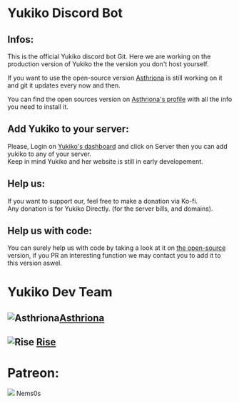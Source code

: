 # Yukiko Discord Bot
## Infos:
This is the official Yukiko discord bot Git.
Here we are working on the production version of Yukiko the the version you don't host yourself.

If you want to  use the open-source version [Asthriona](https://github.com/Asthriona) is still working on it and git it updates every now and then.

You can find the open sources version on [Asthriona's profile](https://github.com/Asthriona/Yukiko) with all the info you need to install it.  

## Add Yukiko to your server:
Please, Login on [Yukiko's dashboard](https://yukiko.app/) and click on Server then you can add yukiko to any of your server.  
Keep in mind Yukiko and her website is still in early developement.

## Help us:
If you want to support our, feel free to make a donation via Ko-fi.  
Any donation is for Yukiko Directly. (for the server bills, and domains).  

## Help us with code: 
You can surely help us with code by taking a look at it on [the open-source](https://github.com/Asthriona/Yukiko) version, if you PR an interesting function we may contact you to add it to this version aswel.

# Yukiko Dev Team
## ![Asthriona](https://cdn.yukiko.app/web/GitHub/asthriona_32x32.png)[Asthriona](https://github.com/Asthriona)  
## ![Rise](https://cdn.yukiko.app/web/GitHub/rise_32x32.png) [Rise](https://github.com/Heazher)

# Patreon:
![](https://asthriona.s3.fr-par.scw.cloud/ShareX/2021/03/SSeUEIvR_400x400_2_.jpg) Nems0s
